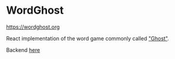 # WordGhost
https://wordghost.org

React implementation of the word game commonly called ["Ghost"](https://www.wikiwand.com/en/Ghost_(game)).

Backend [here](https://github.com/kaseshib/wordghost_backend)

